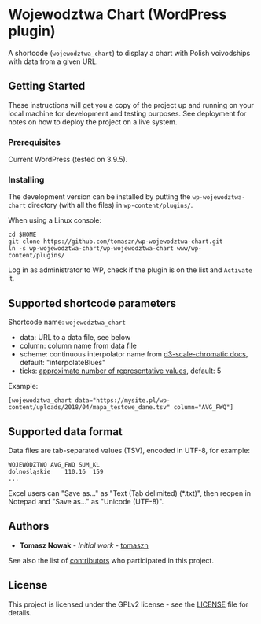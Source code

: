 # Wojewodztwa Chart (WordPress plugin)

A shortcode (`wojewodztwa_chart`) to display a chart with Polish voivodships with data from a given URL.

## Getting Started

These instructions will get you a copy of the project up and running on your local machine for development and testing purposes. See deployment for notes on how to deploy the project on a live system.

### Prerequisites

Current WordPress (tested on 3.9.5).

### Installing

The development version can be installed by putting the `wp-wojewodztwa-chart` directory (with all the files) in `wp-content/plugins/`.

When using a Linux console:

```
cd $HOME
git clone https://github.com/tomaszn/wp-wojewodztwa-chart.git
ln -s wp-wojewodztwa-chart/wp-wojewodztwa-chart www/wp-content/plugins/
```

Log in as administrator to WP, check if the plugin is on the list and `Activate` it.

## Supported shortcode parameters

Shortcode name: `wojewodztwa_chart`

* data: URL to a data file, see below
* column: column name from data file
* scheme: continuous interpolator name from [d3-scale-chromatic docs](https://github.com/d3/d3-scale-chromatic), default: "interpolateBlues"
* ticks: [approximate number of representative values](https://github.com/d3/d3-scale/blob/master/README.md#continuous_ticks), default: 5

Example:
```
[wojewodztwa_chart data="https://mysite.pl/wp-content/uploads/2018/04/mapa_testowe_dane.tsv" column="AVG_FWQ"]
```

## Supported data format

Data files are tab-separated values (TSV), encoded in UTF-8, for example:
```
WOJEWÓDZTWO	AVG_FWQ	SUM_KL
dolnośląskie	110.16	159
...
```
Excel users can "Save as..." as "Text (Tab delimited) (\*.txt)", then reopen in Notepad and "Save as..." as "Unicode (UTF-8)".

## Authors

* **Tomasz Nowak** - *Initial work* - [tomaszn](https://github.com/tomaszn)

See also the list of [contributors](https://github.com/tomaszn/wp-wojewodztwa-chart/graphs/contributors) who participated in this project.

## License

This project is licensed under the GPLv2 license - see the [LICENSE](https://github.com/tomaszn/wp-wojewodztwa-chart/blob/master/LICENSE) file for details.
